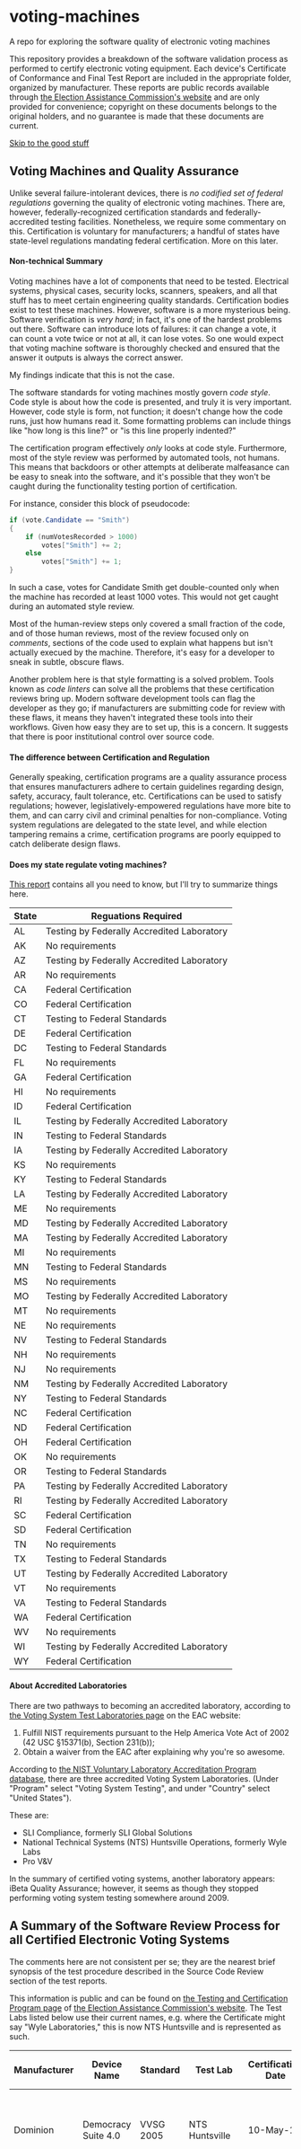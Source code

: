 # voting-machines
A repo for exploring the software quality of electronic voting machines

This repository provides a breakdown of the software validation process as performed to certify electronic voting equipment. Each device's Certificate of Conformance and Final Test Report are included in the appropriate folder, organized by manufacturer. These reports are public records available through [the Election Assistance Commission's website](https://www.eac.gov/default.aspx) and are only provided for convenience; copyright on these documents belongs to the original holders, and no guarantee is made that these documents are current.

[Skip to the good stuff](#a-summary-of-the-software-review-process-for-all-certified-electronic-voting-systems)

## Voting Machines and Quality Assurance

Unlike several failure-intolerant devices, there is _no codified set of federal regulations_ governing the quality of electronic voting machines. There are, however, federally-recognized certification standards and federally-accredited testing facilities. Nonetheless, we require some commentary on this. Certification is voluntary for manufacturers; a handful of states have state-level regulations mandating federal certification. More on this later.

#### Non-technical Summary

Voting machines have a lot of components that need to be tested. Electrical systems, physical cases, security locks, scanners, speakers, and all that stuff has to meet certain engineering quality standards. Certification bodies exist to test these machines. However, software is a more mysterious being. Software verification is _very hard_; in fact, it's one of the hardest problems out there. Software can introduce lots of failures: it can change a vote, it can count a vote twice or not at all, it can lose votes. So one would expect that voting machine software is thoroughly checked and ensured that the answer it outputs is always the correct answer.

My findings indicate that this is not the case.

The software standards for voting machines mostly govern _code style_. Code style is about how the code is presented, and truly it is very important. However, code style is form, not function; it doesn't change how the code runs, just how humans read it. Some formatting problems can include things like "how long is this line?" or "is this line properly indented?"

The certification program effectively _only_ looks at code style. Furthermore, most of the style review was performed by automated tools, not humans. This means that backdoors or other attempts at deliberate malfeasance can be easy to sneak into the software, and it's possible that they won't be caught during the functionality testing portion of certification.

For instance, consider this block of pseudocode:

```C#
if (vote.Candidate == "Smith")
{
    if (numVotesRecorded > 1000)
        votes["Smith"] += 2;
    else
        votes["Smith"] += 1;
}
```

In such a case, votes for Candidate Smith get double-counted only when the machine has recorded at least 1000 votes. This would not get caught during an automated style review.

Most of the human-review steps only covered a small fraction of the code, and of those human reviews, most of the review focused only on _comments_, sections of the code used to explain what happens but isn't actually execued by the machine. Therefore, it's easy for a developer to sneak in subtle, obscure flaws.

Another problem here is that style formatting is a solved problem. Tools known as _code linters_ can solve all the problems that these certification reviews bring up. Modern software development tools can flag the developer as they go; if manufacturers are submitting code for review with these flaws, it means they haven't integrated these tools into their workflows. Given how easy they are to set up, this is a concern. It suggests that there is poor institutional control over source code.

#### The difference between Certification and Regulation

Generally speaking, certification programs are a quality assurance process that ensures manufacturers adhere to certain guidelines regarding design, safety, accuracy, fault tolerance, etc. Certifications can be used to satisfy regulations; however, legislatively-empowered regulations have more bite to them, and can carry civil and criminal penalties for non-compliance. Voting system regulations are delegated to the state level, and while election tampering remains a crime, certification programs are poorly equipped to catch deliberate design flaws.

#### Does my state regulate voting machines?

[This report](https://www.eac.gov/assets/1/Page/State%20Requirements%20and%20the%20Federal%20Voting%20System%20Testing%20and%20Certification%20Program.pdf) contains all you need to know, but I'll try to summarize things here.

| State | Reguations Required |
| ----- | ------------------- |
| AL    | Testing by Federally Accredited Laboratory |
| AK    | No requirements |
| AZ    | Testing by Federally Accredited Laboratory |
| AR    | No requirements |
| CA    | Federal Certification |
| CO    | Federal Certification |
| CT    | Testing to Federal Standards |
| DE    | Federal Certification |
| DC    | Testing to Federal Standards |
| FL    | No requirements |
| GA    | Federal Certification |
| HI    | No requirements |
| ID    | Federal Certification |
| IL    | Testing by Federally Accredited Laboratory |
| IN    | Testing to Federal Standards |
| IA    | Testing by Federally Accredited Laboratory |
| KS    | No requirements |
| KY    | Testing to Federal Standards |
| LA    | Testing by Federally Accredited Laboratory |
| ME    | No requirements |
| MD    | Testing by Federally Accredited Laboratory |
| MA    | Testing by Federally Accredited Laboratory |
| MI    | No requirements |
| MN    | Testing to Federal Standards |
| MS    | No requirements |
| MO    | Testing by Federally Accredited Laboratory |
| MT    | No requirements |
| NE    | No requirements |
| NV    | Testing to Federal Standards |
| NH    | No requirements |
| NJ    | No requirements |
| NM    | Testing by Federally Accredited Laboratory |
| NY    | Testing to Federal Standards |
| NC    | Federal Certification |
| ND    | Federal Certification |
| OH    | Federal Certification |
| OK    | No requirements |
| OR    | Testing to Federal Standards |
| PA    | Testing by Federally Accredited Laboratory |
| RI    | Testing by Federally Accredited Laboratory |
| SC    | Federal Certification |
| SD    | Federal Certification |
| TN    | No requirements |
| TX    | Testing to Federal Standards |
| UT    | Testing by Federally Accredited Laboratory |
| VT    | No requirements |
| VA    | Testing to Federal Standards |
| WA    | Federal Certification |
| WV    | No requirements |
| WI    | Testing by Federally Accredited Laboratory |
| WY    | Federal Certification |

#### About Accredited Laboratories

There are two pathways to becoming an accredited laboratory, according to [the Voting System Test Laboratories page](https://www.eac.gov/testing_and_certification/laboratory_accreditation.aspx) on the EAC website:

1. Fulfill NIST requirements pursuant to the Help America Vote Act of 2002 (42 USC §15371(b), Section 231(b));
2. Obtain a waiver from the EAC after explaining why you're so awesome.

According to [the NIST Voluntary Laboratory Accreditation Program database](https://www-s.nist.gov/niws/index.cfm?event=directory.search#no-back), there are three accredited Voting System Laboratories. (Under "Program" select "Voting System Testing", and under "Country" select "United States").

These are:

- SLI Compliance, formerly SLI Global Solutions
- National Technical Systems (NTS) Huntsville Operations, formerly Wyle Labs
- Pro V&V

In the summary of certified voting systems, another laboratory appears: iBeta Quality Assurance; however, it seems as though they stopped performing voting system testing somewhere around 2009.

## A Summary of the Software Review Process for all Certified Electronic Voting Systems

The comments here are not consistent per se; they are the nearest brief synopsis of the test procedure described in the Source Code Review section of the test reports.

This information is public and can be found on [the Testing and Certification Program page](https://www.eac.gov/testing_and_certification/default.aspx) of [the Election Assistance Commission's website](https://www.eac.gov/default.aspx). The Test Labs listed below use their current names, e.g. where the Certificate might say "Wyle Laboratories," this is now NTS Huntsville and is represented as such.

| Manufacturer | Device Name            | Standard  | Test Lab                | Certification Date | Software Review Comments                                        |
|--------------|------------------------|-----------|-------------------------|--------------------|-----------------------------------------------------------------|
| Dominion     | Democracy Suite 4.0    | VVSG 2005 | NTS Huntsville          | 10-May-12          | Style guide validation using Beyond Compare and Crimson Editor  |
| Dominion     | Democracy Suite 4.14   | VVSG 2005 | NTS Huntsville          | 7-Jul-13           | Style guide validation using Beyond Compare and Crimson Editor  |
| Dominion     | Democracy Suite 4.14a  | VVSG 2005 | NTS Huntsville          | 20-Sep-13          | Software testing deemed not necessary                           |
| Dominion     | Democracy Suite 4.14a1 | VVSG 2005 | NTS Huntsville          | 16-Jun-14          | Software compared to previous revision and verified unchanged   |
| Dominion     | Democracy Suite 4.14b  | VVSG 2005 | NTS Huntsville          | 7-Jan-14           | Style guide validation using Beyond Compare and Crimson Editor  |
| Dominion     | Democracy Suite 4.14d  | VVSG 2005 | NTS Huntsville          | 25-Nov-14          | Validated styles in 6 code modules                              |
| Dominion     | Democracy Suite 4.14e  | VVSG 2005 | NTS Huntsville          | 2-Jul-15           | Validated styles in 3 code modules                              |
| Dominion     | Assure 1.3             | VSS 2002  | SLI Compliance          | 29-Jun-12          | Reviewed 141 LOC for VVSG 2005 formatting, delta from previous rev |
| ES&S         | EVS 5.0.0.0            | VVSG 2005 | NTS Huntsville          | 16-May-13          | Style guide validation using Beyond Compare and Crimson Editor, manual visual scan, evaluation against mfg supplied coding standards |
| ES&S         | EVS 5.0.1.0            | VVSG 2005 | NTS Huntsville          | 18-Mar-14          | Style guide validation using Beyond Compare and Crimson Editor, manual visual scan, evaluation against mfg supplied coding standards" |
| ES&S         | EVS 5.2.0.0            | VVSG 2005 | NTS Huntsville          | 2-Jul-14           | Style guide validation using Beyond Compare and Crimson Editor, manual visual scan of non-java code, review of 10% of comments and headers, evaluation against mfg supplied coding standards | 
| ES&S         | EVS 5.2.0.3            | VVSG 2005 | NTS Huntsville          | 5-Aug-15           | Compared to ver 5.2.0.0 and evaluated against style guide       |
| ES&S         | EVS 5.2.0.4            | VVSG 2005 | NTS Huntsville          | 27-Apr-16          | Compared to ver 5.2.0.3 and evaluated against style guide, 291 LOC modified |
| ES&S         | EVS 5.2.1.0            | VVSG 2005 | NTS Huntsville          | 18-Dec-15          | Code from v 5.2.0.2 and 5.3.0.0-IL used for review | 
| ES&S         | EVS 5.2.1.1            | VVSG 2005 | NTS Huntsville          | 15-Jul-16          | Reviewed for adherence to style guide | 
| ES&S         | Unity 3.2.0.0          | VSS 2002  | NTS Huntsville          | 16-May-12          | Visual scan                                                     |
| ES&S         | Unity 3.2.1.0          | VSS 2002  | NTS Huntsville          | 29-Mar-11          | Functionality and regression tests following anomaly            |
| ES&S         | Unity 3.4.0.0          | VSS 2002  | NTS Huntsville          | 31-Oct-12          | Visual scan                                                     |
| ES&S         | Unity 3.4.1.0          | VSS 2002  | NTS Huntsville          | 4-Apr-14           | Style guide validation using Beyond Compare and Crimson Editor, manual visual scan, evaluation against mfg supplied coding standards |
| ES&S         | Unity 3.4.1.4          | VVSG 2005 | NTS Huntsville          | 26-Aug-16          | Reviewed 1552 LOC for style adherence                           |
| ES&S         | Assure 1.2             | VSS 2002  | iBeta Quality Assurance | 6-Aug-09           | Reviewed 3% of code, focused on functions that handle vote data, audits, reporting |
| Hart         | Verity 1.0             | VVSG 2005 | SLI Compliance          | 12-May-15          | Verified modularity, integrity, and style |
| Hart         | Verity 2.0             | VVSG 2005 | SLI Compliance          | 27-Apr-16          | Verified modularity, integrity, and style |
| MicroVote    | EMS 4.0                | VVSG 2005 | iBeta Quality Assurance | 6-Feb-09           | Verified for standards compliance |
| MicroVote    | EMS 4.0b               | VVSG 2005 | NTS Huntsville          | 23-Aug-10          | Verified for standards compliance |
| MicroVote    | EMS 4.1                | VVSG 2005 | NTS Huntsville          | 16-Jul-15          | Compared to 4.0B baseline and reviewed for adherence |
| Unisyn       | OpenElec 1.0           | VVSG 2005 | NTS Huntsville          | 13-Jan-10          | Adherence review, peer review of 10% of codebase |
| Unisyn       | OpenElec 1.0.1         | VVSG 2005 | NTS Huntsville          | 21-Jul-11          | Compared to 1.0 baseline, visual review of changes |
| Unisyn       | OpenElec 1.1           | VVSG 2005 | NTS Huntsville          | 9-Apr-12           | Visual scan of every line for compliance |
| Unisyn       | OpenElec 1.2           | VVSG 2005 | NTS Huntsville          | 23-Dec-13          | "Validation using Eclipse and Checkstyle, 10% manual review of headers and comments |
| Unisyn       | OpenElec 1.3           | VVSG 2005 | NTS Huntsville          | 12-Jan-15          | "Validation using Eclipse and Checkstyle, 10% manual review of headers and comments |
